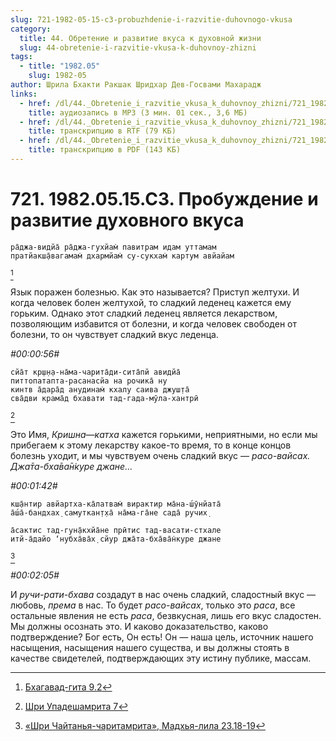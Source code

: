 ```yaml
---
slug: 721-1982-05-15-c3-probuzhdenie-i-razvitie-duhovnogo-vkusa
category:
  title: 44. Обретение и развитие вкуса к духовной жизни
  slug: 44-obretenie-i-razvitie-vkusa-k-duhovnoy-zhizni
tags:
  - title: "1982.05"
    slug: 1982-05
author: Шрила Бхакти Ракшак Шридхар Дев-Госвами Махарадж
links:
  - href: /dl/44._Obretenie_i_razvitie_vkusa_k_duhovnoy_zhizni/721_1982.05.15.C3_SridharMj_Probuzhdenie_i_razvitie_duhovnogo_vkusa.mp3
    title: аудиозапись в MP3 (3 мин. 01 сек., 3,6 МБ)
  - href: /dl/44._Obretenie_i_razvitie_vkusa_k_duhovnoy_zhizni/721_1982.05.15.C3_SridharMj_Probuzhdenie_i_razvitie_duhovnogo_vkusa.rtf
    title: транскрипцию в RTF (79 КБ)
  - href: /dl/44._Obretenie_i_razvitie_vkusa_k_duhovnoy_zhizni/721_1982.05.15.C3_SridharMj_Probuzhdenie_i_razvitie_duhovnogo_vkusa.pdf
    title: транскрипцию в PDF (143 КБ)
---
```


# 721. 1982.05.15.C3. Пробуждение и развитие духовного вкуса

    ра̄джа-видйа̄ ра̄джа-гухйам̇ павитрам идам уттамам
    пратйакш̣а̄вагамам̇ дхармйам̇ су-сукхам̇ картум авйайам
[^_ftn1]

Язык поражен болезнью. Как это называется? Приступ желтухи. И когда человек болен желтухой, то сладкий леденец кажется ему горьким. Однако этот сладкий леденец является лекарством, позволяющим избавится от болезни, и когда человек свободен от болезни, то он чувствует сладкий вкус леденца.

*#00:00:56#*

    сйа̄т кр̣ш̣н̣а-на̄ма-чарита̄ди-сита̄пй авидйа̄
    питтопатапта-расанасйа на рочика̄ ну
    кинтв а̄дара̄д анудинам̇ кхалу саива джуш̣та̄
    сва̄дви крама̄д бхавати тад-гада-мӯла-хантрӣ
[^_ftn2]

Это Имя, *Кришна*—*катха* кажется горькими, неприятными, но если мы прибегаем к этому лекарству какое-то время, то в конце концов болезнь уходит, и мы чувствуем очень сладкий вкус — *расо-вайсах. Джа̄та-бха̄ва̄н̇куре джане…*

*#00:01:42#*

    кш̣а̄нтир авйартха-ка̄латвам̇ вирактир ма̄на-ш́ӯнйата̄
    а̄ш́а̄-бандхах̣ самуткан̣т̣ха̄ на̄ма-га̄не сада̄ ручих̣

    а̄сактис тад-гун̣а̄кхйа̄не прӣтис тад-васати-стхале
    итй-а̄дайо ‘нубха̄ва̄х̣ сйур джа̄та-бха̄ва̄н̇куре джане
[^_ftn3]

*#00:02:05#*

И *ручи-рати-бхава* создадут в нас очень сладкий, сладостный вкус — любовь, *према* в нас. То будет *расо-вайсах*, только это *раса*, все остальные явления не есть *раса*, безвкусная, лишь его вкус сладостен. Мы должны осознать это. И каково доказательство, каково подтверждение? Бог есть, Он есть! Он — наша цель, источник нашего насыщения, насыщения нашего существа, и вы должны стоять в качестве свидетелей, подтверждающих эту истину публике, массам.



[^_ftn1]: [Бхагавад-гита 9.2](../notes/bhagavad-gita/bhagavad-gita-9-2.md)

[^_ftn2]: [Шри Упадешамрита 7](../notes/shri-upadeshamrita/shri-upadeshamrita-7.md)

[^_ftn3]: [«Шри Чайтанья-чаритамрита», Мадхья-лила 23.18-19](../notes/shri-chajtanya-charitamrita-madhya-lila/shri-chajtanya-charitamrita-madhya-lila-23-18-19.md)
